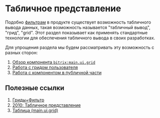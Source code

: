 # Табличное представление

Подобно [фильтрам](./../20_Фильтр/00_О_модуле) в продукте существует возможность табличного вывода данных, такая возможность называется "табличный вывод", "грид", "grid". 
Этот раздел показывает как применять стандартные технологии для обеспечения табличного вывода в своих разработках.

Для упрощения раздела мы будем рассматривать эту возможность с разных сторон:
1. [Обзор компонента `bitrix:main.ui.grid`](./10_Обзор)
2. [Работа с гридом пользователя](./20_Персональные_настройки)
3. [Работа с компонентом в публичной части](./30_Публичная_часть)


## Полезные ссылки

1. [Гриды+Фильтр](https://dev.1c-bitrix.ru/api_d7/bitrix/main/systemcomponents/gridandfilter/mainuigrid.php)
2. [2010: Табличное представление](https://dev.1c-bitrix.ru/community/blogs/vad/2010.php)
3. [Таблица (main.ui.grid)](https://dev.1c-bitrix.ru/api_d7/bitrix/main/systemcomponents/gridandfilter/mainuigrid/index.php)